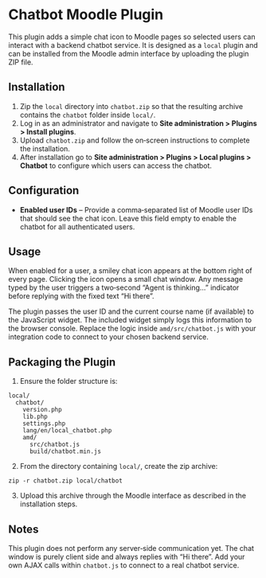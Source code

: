# Chatbot Moodle Plugin

This plugin adds a simple chat icon to Moodle pages so selected users can interact with a backend chatbot service. It is designed as a `local` plugin and can be installed from the Moodle admin interface by uploading the plugin ZIP file.

## Installation

1. Zip the `local` directory into `chatbot.zip` so that the resulting archive contains the `chatbot` folder inside `local/`.
2. Log in as an administrator and navigate to **Site administration > Plugins > Install plugins**.
3. Upload `chatbot.zip` and follow the on‑screen instructions to complete the installation.
4. After installation go to **Site administration > Plugins > Local plugins > Chatbot** to configure which users can access the chatbot.

## Configuration

- **Enabled user IDs** – Provide a comma‑separated list of Moodle user IDs that should see the chat icon. Leave this field empty to enable the chatbot for all authenticated users.

## Usage

When enabled for a user, a smiley chat icon appears at the bottom right of every page. Clicking the icon opens a small chat window. Any message typed by the user triggers a two‑second “Agent is thinking…” indicator before replying with the fixed text “Hi there”.

The plugin passes the user ID and the current course name (if available) to the JavaScript widget. The included widget simply logs this information to the browser console. Replace the logic inside `amd/src/chatbot.js` with your integration code to connect to your chosen backend service.

## Packaging the Plugin

1. Ensure the folder structure is:

```
local/
  chatbot/
    version.php
    lib.php
    settings.php
    lang/en/local_chatbot.php
    amd/
      src/chatbot.js
      build/chatbot.min.js
```

2. From the directory containing `local/`, create the zip archive:

```
zip -r chatbot.zip local/chatbot
```

3. Upload this archive through the Moodle interface as described in the installation steps.

## Notes

This plugin does not perform any server‑side communication yet. The chat window is purely client side and always replies with “Hi there”. Add your own AJAX calls within `chatbot.js` to connect to a real chatbot service.
